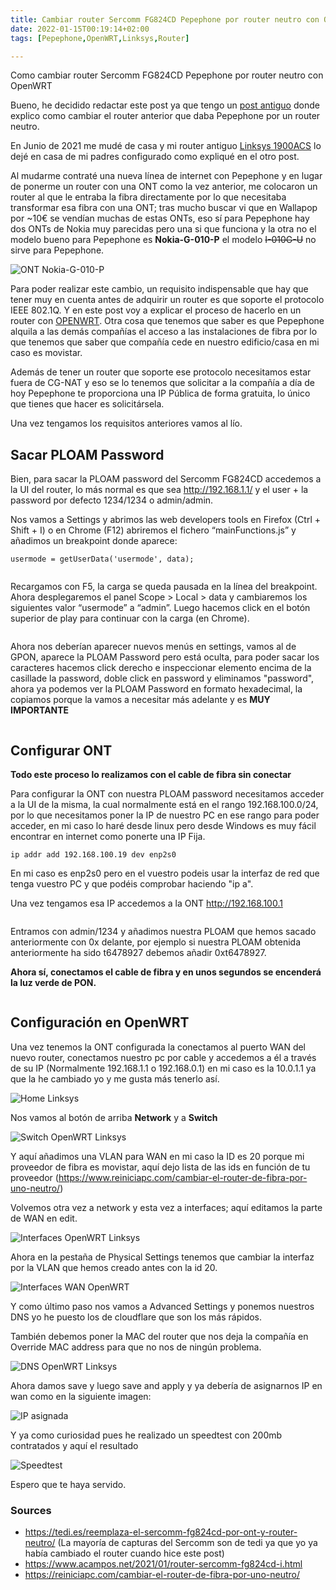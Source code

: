 ```yaml
---
title: Cambiar router Sercomm FG824CD Pepephone por router neutro con OpenWRT Pepephone
date: 2022-01-15T00:19:14+02:00
tags: [Pepephone,OpenWRT,Linksys,Router]

---
```


Como cambiar router Sercomm FG824CD Pepephone por router neutro con OpenWRT

Bueno, he decidido redactar este post ya que tengo un [post antiguo]() donde explico como cambiar el router anterior que daba Pepephone por un router neutro.

En Junio de 2021 me mudé de casa y mi router antiguo [Linksys 1900ACS](https://amzn.to/3jdl1FN) lo dejé en casa de mi padres configurado como expliqué en el otro post. 

Al mudarme contraté una nueva línea de internet con Pepephone y en lugar de ponerme un router con una ONT como la vez anterior, me colocaron un router al que le entraba la fibra directamente por lo que necesitaba transformar esa fibra con una ONT; tras mucho buscar vi que en Wallapop por ~10€ se vendían muchas de estas ONTs, eso sí para Pepephone hay dos ONTs de Nokia muy parecidas pero una si que funciona y la otra no el modelo bueno para Pepephone es **Nokia-G-010-P** el modelo ~~I-010G-U~~ no sirve para Pepephone.

![ONT Nokia-G-010-P]()

Para poder realizar este cambio, un requisito indispensable que hay que tener muy en cuenta antes de adquirir un router es que soporte el protocolo IEEE 802.1Q. Y en este post voy a explicar el proceso de hacerlo en un router con [OPENWRT](https://openwrt.org/).
Otra cosa que tenemos que saber es que Pepephone alquila a las demás compañías el acceso a las instalaciones de fibra por lo que tenemos que saber que compañía cede en nuestro edificio/casa en mi caso es movistar.

Además de tener un router que soporte ese protocolo necesitamos estar fuera de CG-NAT y eso se lo tenemos que solicitar a la compañía a día de hoy Pepephone te proporciona una IP Pública de forma gratuita, lo único que tienes que hacer es solicitársela.

Una vez tengamos los requisitos anteriores vamos al lío.

## Sacar PLOAM Password

Bien, para sacar la PLOAM password del Sercomm FG824CD accedemos a la UI del router, lo más normal es que sea http://192.168.1.1/ y el user + la password por defecto 1234/1234 o admin/admin.

Nos vamos a Settings y abrimos las web developers tools en Firefox (Ctrl + Shift + I) o en Chrome (F12) abriremos el fichero “mainFunctions.js” y añadimos un breakpoint donde aparece:

```
usermode = getUserData('usermode', data);
```

![]()

Recargamos con F5, la carga se queda pausada en la línea del breakpoint. Ahora desplegaremos el panel Scope > Local > data y cambiaremos los siguientes valor “usermode” a “admin”. Luego hacemos click en el botón superior de play para continuar con la carga (en Chrome).

![]()

Ahora nos deberían aparecer nuevos menús en settings, vamos al de GPON, aparece la PLOAM Password pero está oculta, para poder sacar los caracteres hacemos click derecho e inspeccionar elemento encima de la casillade la password, doble click en password y eliminamos "password", ahora ya podemos ver la PLOAM Password en formato hexadecimal, la copiamos porque la vamos a necesitar más adelante y es **MUY IMPORTANTE**

![]()


## Configurar ONT

**Todo este proceso lo realizamos con el cable de fibra sin conectar**

Para configurar la ONT con nuestra PLOAM password necesitamos acceder a la UI de la misma, la cual normalmente está en el rango 192.168.100.0/24, por lo que necesitamos poner la IP de nuestro PC en ese rango para poder acceder, en mi caso lo haré desde linux pero desde Windows es muy fácil encontrar en internet como ponerte una IP Fija.

```
ip addr add 192.168.100.19 dev enp2s0
```  
En mi caso es enp2s0 pero en el vuestro podeis usar la interfaz de red que tenga vuestro PC y que podéis comprobar haciendo "ip a".

Una vez tengamos esa IP accedemos a la ONT http://192.168.100.1

![]()

Entramos con admin/1234 y añadimos nuestra PLOAM que hemos sacado anteriormente con 0x delante, por ejemplo si nuestra PLOAM obtenida anteriormente ha sido t6478927 debemos añadir 0xt6478927.

**Ahora sí, conectamos el cable de fibra y en unos segundos se encenderá la luz verde de PON.**

![]()

## Configuración en OpenWRT

Una vez tenemos la ONT configurada la conectamos al puerto WAN del nuevo router, conectamos nuestro pc por cable y accedemos a él a través de su IP (Normalmente 192.168.1.1 o 192.168.0.1) en mi caso es la 10.0.1.1 ya que la he cambiado yo y me gusta más tenerlo así.

![Home Linksys](https://raw.githubusercontent.com/Crstian19/crstian19.github.io/master/_posts/OPENWRTPEPEPHONE/Homelinksys.jpg)

Nos vamos al botón de arriba **Network** y a **Switch**

![Switch OpenWRT Linksys](https://raw.githubusercontent.com/Crstian19/crstian19.github.io/master/_posts/OPENWRTPEPEPHONE/switchlinksys.jpg)

Y aquí añadimos una VLAN para WAN en mi caso la ID es 20 porque mi proveedor de fibra es movistar, aquí dejo lista de las ids en función de tu proveedor (https://www.reiniciapc.com/cambiar-el-router-de-fibra-por-uno-neutro/)

Volvemos otra vez a network y esta vez a interfaces; aquí editamos la parte de WAN en edit.

![Interfaces OpenWRT Linksys](https://raw.githubusercontent.com/Crstian19/crstian19.github.io/master/_posts/OPENWRTPEPEPHONE/interfaceswan.jpg)

Ahora en la pestaña de Physical Settings tenemos que cambiar la interfaz por la VLAN que hemos creado antes con la id 20.

![Interfaces WAN OpenWRT](https://raw.githubusercontent.com/Crstian19/crstian19.github.io/master/_posts/OPENWRTPEPEPHONE/switchvlan.jpg)

Y como último paso nos vamos a Advanced Settings y ponemos nuestros DNS yo he puesto los de cloudflare que son los más rápidos.

También debemos poner la MAC del router que nos deja la compañía en Override MAC address para que no nos de ningún problema.

![DNS OpenWRT Linksys](https://raw.githubusercontent.com/Crstian19/crstian19.github.io/master/_posts/OPENWRTPEPEPHONE/dns.jpg)

Ahora damos save y luego save and apply y ya debería de asignarnos IP en wan como en la siguiente imagen:

![IP asignada](https://raw.githubusercontent.com/Crstian19/crstian19.github.io/master/_posts/OPENWRTPEPEPHONE/IPasignada.jpg)

Y ya como curiosidad pues he realizado un speedtest con 200mb contratados y aquí el resultado 

![Speedtest](https://raw.githubusercontent.com/Crstian19/crstian19.github.io/master/_posts/OPENWRTPEPEPHONE/image_2020-05-03_17-15-28.png)

Espero que te haya servido.


### Sources

- https://tedi.es/reemplaza-el-sercomm-fg824cd-por-ont-y-router-neutro/ (La mayoría de capturas del Sercomm son de tedi ya que yo ya había cambiado el router cuando hice este post)
- https://www.acampos.net/2021/01/router-sercomm-fg824cd-i.html
- https://reiniciapc.com/cambiar-el-router-de-fibra-por-uno-neutro/




